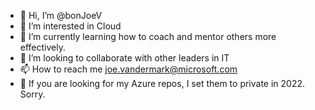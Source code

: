 - 👋 Hi, I’m @bonJoeV
- 👀 I’m interested in Cloud
- 🌱 I’m currently learning how to coach and mentor others more effectively. 
- 💞️ I’m looking to collaborate with other leaders in IT
- 📫 How to reach me joe.vandermark@microsoft.com
- 🔎 If you are looking for my Azure repos, I set them to private in 2022. Sorry. 

<!---
bonJoeV/bonJoeV is a ✨ special ✨ repository because its `README.md` (this file) appears on your GitHub profile.
You can click the Preview link to take a look at your changes.
--->
